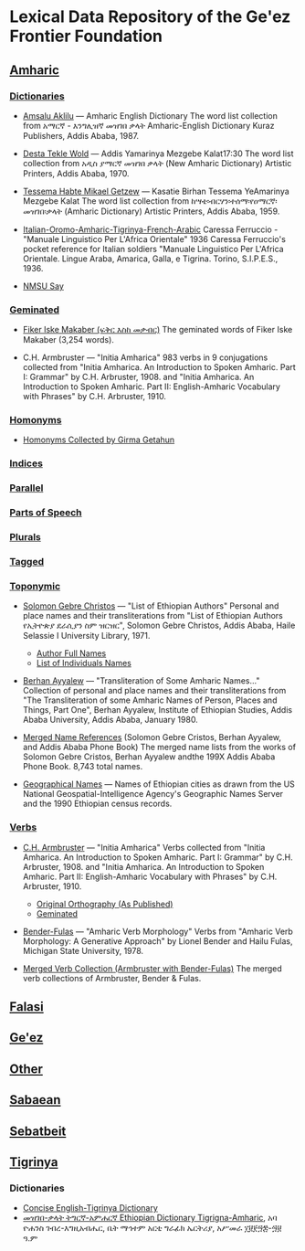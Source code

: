 # Lexical Data Repository of the Ge'ez Frontier Foundation


## [Amharic](https://github.com/geezorg/data/tree/master/amharic/)
### [Dictionaries](https://github.com/geezorg/data/tree/master/amharic/dictionaries/)

* [Amsalu Aklilu](https://github.com/geezorg/data/tree/master/amharic/AA/) — Amharic English Dictionary
The word list collection from አማርኛ - እንግሊዝኛ መዝገበ ቃላት Amharic-English Dictionary Kuraz Publishers, Addis Ababa, 1987.

* [Desta Tekle Wold](https://github.com/geezorg/data/tree/master/amharic/DTW/) — Addis Yamarinya Mezgebe Kalat17:30
The word list collection from አዲስ ያማርኛ መዝገበ ቃላት (New Amharic Dictionary) Artistic Printers, Addis Ababa, 1970.

* [Tessema Habte Mikael Getzew](https://github.com/geezorg/data/tree/master/amharic/KBT/) — Kasatie Birhan Tessema YeAmarinya Mezgebe Kalat
The word list collection from ከሣቴ፡ብርሃን፡ተሰማ፡የዐማርኛ፡መዝገበ፡ቃላት (Amharic Dictionary) Artistic Printers, Addis Ababa, 1959.

* [Italian-Oromo-Amharic-Tigrinya-French-Arabic](https://github.com/geezorg/data/tree/master/amharic/Italian-Amharic/) Caressa Ferruccio - "Manuale Linguistico Per L'Africa Orientale" 1936 
Caressa Ferruccio's pocket reference for Italian soldiers "Manuale Linguistico Per L'Africa Orientale. Lingue Araba, Amarica, Galla, e Tigrina. Torino, S.I.P.E.S., 1936.

* [NMSU Say](https://github.com/geezorg/data/tree/master/amharic/nmsu-say/)

### [Geminated](https://github.com/geezorg/data/tree/master/amharic/geminated/)
* [Fiker Iske Makaber (ፍቅር እስከ መቃብር)](https://github.com/geezorg/data/blob/master/amharic/geminated/FikerIskeMakaber-20090131.txt)
The geminated words of Fiker Iske Makaber (3,254 words).

* C.H. Armbruster — "Initia Amharica"
983 verbs in 9 conjugations collected from "Initia Amharica. An Introduction to Spoken Amharic. Part I: Grammar" by C.H. Arbruster, 1908. and "Initia Amharica. An Introduction to Spoken Amharic. Part II: English-Amharic Vocabulary with Phrases" by C.H. Arbruster, 1910.

### [Homonyms](https://github.com/geezorg/data/tree/master/amharic/homonyms/)
* [Homonyms Collected by Girma Getahun](https://github.com/geezorg/data/blob/master/amharic/homonyms/GirmaGetahun-Homonyms-20071124.txt)

### [Indices](https://github.com/geezorg/data/tree/master/amharic/indices/)
### [Parallel](https://github.com/geezorg/data/tree/master/amharic/parallel/)
### [Parts of Speech](https://github.com/geezorg/data/tree/master/amharic/parts-of-speech/)
### [Plurals](https://github.com/geezorg/data/tree/master/amharic/plurals/)
### [Tagged](https://github.com/geezorg/data/tree/master/amharic/tagged/)

### [Toponymic](https://github.com/geezorg/data/tree/master/amharic/toponymic/)

* [Solomon Gebre Christos](https://github.com/geezorg/data/blob/master/amharic/toponymic/SGC-FullNames-20071123.txt) — "List of Ethiopian Authors"
Personal and place names and their transliterations from "List of Ethiopian Authors የኢትዮጵያ ደራሲያን ስም ዝርዝር", Solomon Gebre Christos, Addis Ababa, Haile Selassie I University Library, 1971.
  * [Author Full Names](https://github.com/geezorg/data/blob/master/amharic/toponymic/SGC-FullNames-20071123.txt)
  * [List of Individuals Names](https://github.com/geezorg/data/blob/master/amharic/toponymic/SGC-SingleNames-20071123.txt)

* [Berhan Ayyalew](https://github.com/geezorg/data/blob/master/amharic/toponymic/BA-SingleNames-20071031.txt) — "Transliteration of Some Amharic Names..."  Collection of personal and place names and their transliterations from "The Transliteration of some Amharic Names of Person, Places and Things, Part One", Berhan Ayyalew, Institute of Ethiopian Studies, Addis Ababa University, Addis Ababa, January 1980.

* [Merged Name References](https://github.com/geezorg/data/blob/master/amharic/toponymic/BA-SGC-PhoneBook-SingleNames-Merged-20080604.txt) (Solomon Gebre Cristos, Berhan Ayyalew, and Addis Ababa Phone Book)
The merged name lists from the works of Solomon Gebre Cristos, Berhan Ayyalew andthe 199X Addis Ababa Phone Book. 8,743 total names.

* [Geographical Names](https://github.com/geezorg/data/blob/master/amharic/toponymic/Amharic-GeoNames-20071121.txt)  — 
Names of Ethiopian cities as drawn from the US National Geospatial-Intelligence Agency's Geographic Names Server and the 1990 Ethiopian census records.

### [Verbs](https://github.com/geezorg/data/tree/master/amharic/verbs/)
* [C.H. Armbruster](https://github.com/geezorg/data/blob/master/amharic/verbs/ArmbrusterVerbs-20070120.txt) — "Initia Amharica"
Verbs collected from "Initia Amharica. An Introduction to Spoken Amharic. Part I: Grammar" by C.H. Arbruster, 1908. and "Initia Amharica. An Introduction to Spoken Amharic. Part II: English-Amharic Vocabulary with Phrases" by C.H. Arbruster, 1910.
  * [Original Orthography (As Published)](https://github.com/geezorg/data/blob/master/amharic/verbs/ArmbrusterVerbs-20070120.txt)
  * [Geminated](https://github.com/geezorg/data/blob/master/amharic/verbs/ArmbrusterVerbs-Geminated-20081118.txt)

* [Bender-Fulas](https://github.com/geezorg/data/blob/master/amharic/verbs/Bender-Fulas-20070806.txt) — "Amharic Verb Morphology"
Verbs from "Amharic Verb Morphology: A Generative Approach" by Lionel Bender and Hailu Fulas, Michigan State University, 1978.

* [Merged Verb Collection (Armbruster with Bender-Fulas)](https://github.com/geezorg/data/blob/master/amharic/verbs/Armbruster-Bender-Fulas-Merged-20070919.zip)
The merged verb collections of Armbruster, Bender & Fulas.

## [Falasi](https://github.com/geezorg/data/tree/master/falasi/)

## [Ge'ez](https://github.com/geezorg/data/tree/master/geez/)

## [Other](https://github.com/geezorg/data/tree/master/other/)

## [Sabaean](https://github.com/geezorg/data/tree/master/sabaean/)

## [Sebatbeit](https://github.com/geezorg/data/tree/master/sebatbeit/)

## [Tigrinya](https://github.com/geezorg/data/tree/master/tigrinya/)
### Dictionaries
* [Concise English-Tigrinya Dictionary](https://github.com/geezorg/data/tree/master/tigrinya/dictionaries/ConciseEnglish-TigrinyaDictionary-TuquaboAressi)
* [መዝገበ-ቃላት ትግርኛ-አምሐርኛ Ethiopian Dictionary Tigrigna-Amharic](https://github.com/geezorg/data/tree/master/tigrinya/dictionaries/MezgebeQalatTigrinyaAmharic-YohannesGebre-Egziabher), አባ ዮሐንስ ገብረ-እግዚአብሔር, ቤት ማኅተም አርቲ ግራፊክ ኤርትሪያ, አሥመራ ፲፱፻፵፰-፵፱ ዓ.ም

